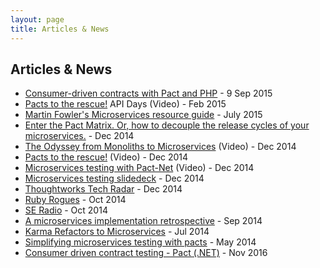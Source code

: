 ```yaml
---
layout: page
title: Articles & News
---
```


## Articles & News

* [Consumer-driven contracts with Pact and PHP](http://www.andykelk.net/tech/consumer-driven-contracts-with-pact-and-php) - 9 Sep 2015
* [Pacts to the rescue!](http://www.infoq.com/presentations/pact) API Days (Video) - Feb 2015
* [Martin Fowler's Microservices resource guide](http://martinfowler.com/microservices/) - July 2015
* [Enter the Pact Matrix. Or, how to decouple the release cycles of your microservices.](http://techblog.realestate.com.au/enter-the-pact-matrix-or-how-to-decouple-the-release-cycles-of-your-microservices/) - Dec 2014
* [The Odyssey from Monoliths to Microservices](https://yow.eventer.com/yow-2014-1222/the-odyssey-from-monoliths-to-microservices-at-realestate-com-au-by-beth-skurrie-and-evan-bottcher-and-jon-eaves-1751) (Video) - Dec 2014
* [Pacts to the rescue!](https://www.youtube.com/watch?v=KwpDu9SuAbI) (Video) - Dec 2014
* [Microservices testing with Pact-Net](https://www.youtube.com/watch?v=SMadH_ALLII) (Video) - Dec 2014
* [Microservices testing slidedeck](http://martinfowler.com/articles/microservice-testing/) - Dec 2014
* [Thoughtworks Tech Radar](https://github.com/realestate-com-au/pact) - Dec 2014
* [Ruby Rogues](http://rubyrogues.com/176-rr-rails-as-an-soa-client-with-pete-hodgson/) - Oct 2014
* [SE Radio](http://www.se-radio.net/2014/10/episode-213-james-lewis-on-microservices/) - Oct 2014
* [A microservices implementation retrospective](http://techblog.realestate.com.au/a-microservices-implementation-retrospective/) - Sep 2014
* [Karma Refactors to Microservices](http://www.infoq.com/news/2014/07/karma-microservices) - Jul 2014
* [Simplifying microservices testing with pacts](http://dius.com.au/2014/05/19/simplifying-micro-service-testing-with-pacts/) - May 2014
* [Consumer driven contract testing - Pact (.NET)](https://medium.com/@ericjwhuang/consumer-driven-contract-testing-pact-d791a3eac72a/) - Nov 2016
